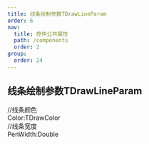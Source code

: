 ```yaml
---
title: 线条绘制参数TDrawLineParam
order: 6
nav:
  title: 控件公共属性
  path: /components
  order: 2
group:
  order: 24
---
```


## 线条绘制参数TDrawLineParam
//线条颜色  
Color:TDrawColor  
//线条宽度  
PenWidth:Double  

